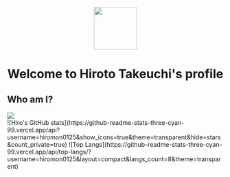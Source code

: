 <div id="header" align="center">
  <img src="https://media.giphy.com/media/v1.Y2lkPTc5MGI3NjExNGJhNTVjOGZmMmMyNzQyNGEzNTgxZTVlYmExN2YwOGI4M2E5ZWYxNCZlcD12MV9pbnRlcm5hbF9naWZzX2dpZklkJmN0PWc/y93slPbDMdeXJQONHa/giphy.gif" width="100"/>
</div>
<div id="badge" align="center" >
  <img src="https://komarev.com/ghpvc/?username=hiromon0125&style=flat-square&color=blue" alt=""/>
</div>
<div id="name" align="center">
  <h1>
    Welcome to Hiroto Takeuchi's profile
  </h1>
</div>
<h2>
  Who am I?
</h2>




<img src="https://cdn.jsdelivr.net/gh/devicons/devicon/icons/react/react-original.svg" />          
<br/>
![Hiro's GitHub stats](https://github-readme-stats-three-cyan-99.vercel.app/api?username=hiromon0125&show_icons=true&theme=transparent&hide=stars&count_private=true)
![Top Langs](https://github-readme-stats-three-cyan-99.vercel.app/api/top-langs/?username=hiromon0125&layout=compact&langs_count=8&theme=transparent)

